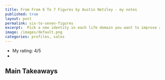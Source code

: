 ```yaml
---
title: From From 6 To 7 Figures by Austin Netzley - my notes
published: true
layout: post
permalink: six-to-seven-figures
excerpt:  Pick a new identity in each life domain you want to improve and then establish "champion proofs" to help you stick to it. 
image: /images/default.png
categories: profiles, sales
---
```


* My rating: 4/5
* 

## Main Takeaways
